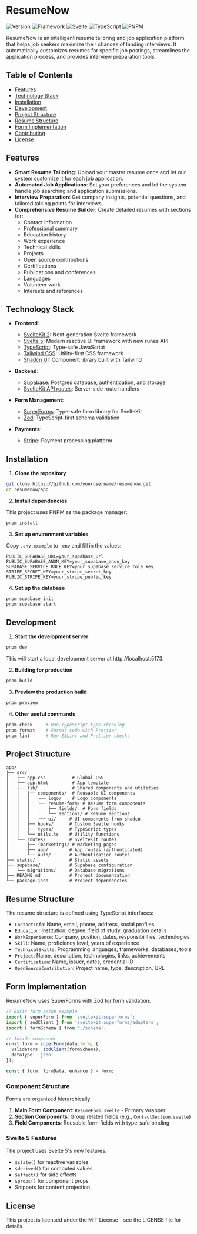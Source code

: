 # ResumeNow

![Version](https://img.shields.io/badge/version-0.0.2-blue.svg)
![Framework](https://img.shields.io/badge/framework-SvelteKit%202-FF3E00.svg)
![Svelte](https://img.shields.io/badge/svelte-5.0.0-FF3E00.svg)
![TypeScript](https://img.shields.io/badge/TypeScript-5.0.0-blue.svg)
![PNPM](https://img.shields.io/badge/pnpm-9.15.4-orange.svg)

ResumeNow is an intelligent resume tailoring and job application platform that helps job seekers maximize their chances of landing interviews. It automatically customizes resumes for specific job postings, streamlines the application process, and provides interview preparation tools.

## Table of Contents

- [Features](#features)
- [Technology Stack](#technology-stack)
- [Installation](#installation)
- [Development](#development)
- [Project Structure](#project-structure)
- [Resume Structure](#resume-structure)
- [Form Implementation](#form-implementation)
- [Contributing](#contributing)
- [License](#license)

## Features

- **Smart Resume Tailoring**: Upload your master resume once and let our system customize it for each job application.
- **Automated Job Applications**: Set your preferences and let the system handle job searching and application submissions.
- **Interview Preparation**: Get company insights, potential questions, and tailored talking points for interviews.
- **Comprehensive Resume Builder**: Create detailed resumes with sections for:
  - Contact information
  - Professional summary
  - Education history
  - Work experience
  - Technical skills
  - Projects
  - Open source contributions
  - Certifications
  - Publications and conferences
  - Languages
  - Volunteer work
  - Interests and references

## Technology Stack

- **Frontend**:
  - [SvelteKit 2](https://kit.svelte.dev/): Next-generation Svelte framework
  - [Svelte 5](https://svelte.dev/): Modern reactive UI framework with new runes API
  - [TypeScript](https://www.typescriptlang.org/): Type-safe JavaScript
  - [Tailwind CSS](https://tailwindcss.com/): Utility-first CSS framework
  - [Shadcn UI](https://ui.shadcn.com/): Component library built with Tailwind

- **Backend**:
  - [Supabase](https://supabase.com/): Postgres database, authentication, and storage
  - [SvelteKit API routes](https://kit.svelte.dev/docs/routing): Server-side route handlers

- **Form Management**:
  - [SuperForms](https://superforms.rocks/): Type-safe form library for SvelteKit
  - [Zod](https://zod.dev/): TypeScript-first schema validation

- **Payments**:
  - [Stripe](https://stripe.com/): Payment processing platform

## Installation

1. **Clone the repository**

```bash
git clone https://github.com/yourusername/resumenow.git
cd resumenow/app
```

2. **Install dependencies**

This project uses PNPM as the package manager:

```bash
pnpm install
```

3. **Set up environment variables**

Copy `.env.example` to `.env` and fill in the values:

```
PUBLIC_SUPABASE_URL=your_supabase_url
PUBLIC_SUPABASE_ANON_KEY=your_supabase_anon_key
SUPABASE_SERVICE_ROLE_KEY=your_supabase_service_role_key
STRIPE_SECRET_KEY=your_stripe_secret_key
PUBLIC_STRIPE_KEY=your_stripe_public_key
```

4. **Set up the database**

```bash
pnpm supabase init
pnpm supabase start
```

## Development

1. **Start the development server**

```bash
pnpm dev
```

This will start a local development server at http://localhost:5173.

2. **Building for production**

```bash
pnpm build
```

3. **Preview the production build**

```bash
pnpm preview
```

4. **Other useful commands**

```bash
pnpm check     # Run TypeScript type checking
pnpm format    # Format code with Prettier
pnpm lint      # Run ESLint and Prettier checks
```

## Project Structure

```
app/
├── src/
│   ├── app.css          # Global CSS
│   ├── app.html         # App template
│   ├── lib/             # Shared components and utilities
│   │   ├── components/  # Reusable UI components
│   │   │   ├── logo/    # Logo components
│   │   │   ├── resume-form/ # Resume form components
│   │   │   │   ├── fields/  # Form fields
│   │   │   │   └── sections/ # Resume sections
│   │   │   └── ui/     # UI components from shadcn
│   │   ├── hooks/      # Custom Svelte hooks
│   │   ├── types/      # TypeScript types
│   │   └── utils.ts    # Utility functions
│   └── routes/         # SvelteKit routes
│       ├── (marketing)/ # Marketing pages
│       ├── app/        # App routes (authenticated)
│       └── auth/       # Authentication routes
├── static/             # Static assets
├── supabase/           # Supabase configuration
│   └── migrations/     # Database migrations
├── README.md           # Project documentation
└── package.json        # Project dependencies
```

## Resume Structure

The resume structure is defined using TypeScript interfaces:

- `ContactInfo`: Name, email, phone, address, social profiles
- `Education`: Institution, degree, field of study, graduation details
- `WorkExperience`: Company, position, dates, responsibilities, technologies
- `Skill`: Name, proficiency level, years of experience
- `TechnicalSkills`: Programming languages, frameworks, databases, tools
- `Project`: Name, description, technologies, links, achievements
- `Certification`: Name, issuer, dates, credential ID
- `OpenSourceContribution`: Project name, type, description, URL

## Form Implementation

ResumeNow uses SuperForms with Zod for form validation:

```typescript
// Basic form setup example
import { superForm } from 'sveltekit-superforms';
import { zodClient } from 'sveltekit-superforms/adapters';
import { formSchema } from './schema';

// Inside component
const form = superForm(data.form, {
  validators: zodClient(formSchema),
  dataType: 'json'
});

const { form: formData, enhance } = form;
```

### Component Structure

Forms are organized hierarchically:

1. **Main Form Component**: `ResumeForm.svelte` - Primary wrapper
2. **Section Components**: Group related fields (e.g., `ContactSection.svelte`)
3. **Field Components**: Reusable form fields with type-safe binding

### Svelte 5 Features

The project uses Svelte 5's new features:

- `$state()` for reactive variables
- `$derived()` for computed values
- `$effect()` for side effects
- `$props()` for component props
- Snippets for content projection

## License

This project is licensed under the MIT License - see the LICENSE file for details.
